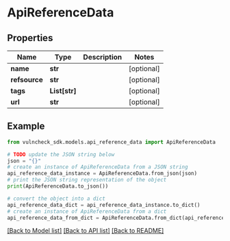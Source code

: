 # ApiReferenceData


## Properties

Name | Type | Description | Notes
------------ | ------------- | ------------- | -------------
**name** | **str** |  | [optional] 
**refsource** | **str** |  | [optional] 
**tags** | **List[str]** |  | [optional] 
**url** | **str** |  | [optional] 

## Example

```python
from vulncheck_sdk.models.api_reference_data import ApiReferenceData

# TODO update the JSON string below
json = "{}"
# create an instance of ApiReferenceData from a JSON string
api_reference_data_instance = ApiReferenceData.from_json(json)
# print the JSON string representation of the object
print(ApiReferenceData.to_json())

# convert the object into a dict
api_reference_data_dict = api_reference_data_instance.to_dict()
# create an instance of ApiReferenceData from a dict
api_reference_data_from_dict = ApiReferenceData.from_dict(api_reference_data_dict)
```
[[Back to Model list]](../README.md#documentation-for-models) [[Back to API list]](../README.md#documentation-for-api-endpoints) [[Back to README]](../README.md)


